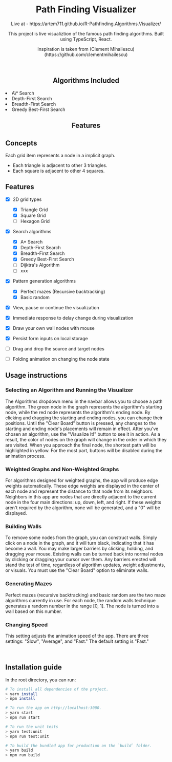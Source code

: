 <h1 align="center">Path Finding Visualizer</h1>

<p align="center">Live at - https://artem711.github.io/R-Pathfinding.Algorithms.Visualizer/ </p>
<p align="center"> This project is live visualiztion of the famous path finding algorithms. Built using TypeScript, React. </p>
<p align="center">Inspiration is taken from (Clement Mihailescu) (https://github.com/clementmihailescu)</p>
<br/>

<h2 align="center">Algorithms Included</h2>
<li>A\* Search</li>
<li>Depth-First Search</li>
<li>Breadth-First Search</li>
<li>Greedy Best-First Search</li>

<h2 align="center">Features</h2>

## Concepts

Each grid item represents a node in a implicit graph.

- Each triangle is adjacent to other 3 triangles.
- Each square is adjacent to other 4 squares.

## Features

- [x] 2D grid types

  - [x] Triangle Grid
  - [x] Square Grid
  - [ ] Hexagon Grid

- [x] Search algorithms

  - [x] A\* Search
  - [x] Depth-First Search
  - [x] Breadth-First Search
  - [x] Greedy Best-First Search
  - [ ] Dijktra's Algorithm
  - [ ] xxx

- [x] Pattern generation algorithms

  - [x] Perfect mazes (Recursive backtracking)
  - [x] Basic random

- [x] View, pause or continue the visualization
- [x] Immediate response to delay change during visualization
- [x] Draw your own wall nodes with mouse
- [x] Persist form inputs on local storage
- [ ] Drag and drop the source and target nodes
- [ ] Folding animation on changing the node state

## Usage instructions

### Selecting an Algorithm and Running the Visualizer

The Algorithms dropdown menu in the navbar allows you to choose a path algorithm.
The green node in the graph represents the algorithm's starting node, while the red node represents the algorithm's ending node.
By clicking and dragging the starting and ending nodes, you can change their positions.
Until the "Clear Board" button is pressed, any changes to the starting and ending node's placements will remain in effect.
After you've chosen an algorithm, use the "Visualize It!" button to see it in action. As a result, the color of nodes on the graph
will change in the order in which they are visited. When you approach the final node, the shortest path will be highlighted in yellow.
For the most part, buttons will be disabled during the animation process.

### Weighted Graphs and Non-Weighted Graphs

For algorithms designed for weighted graphs, the app will produce edge weights automatically.
These edge weights are displayed in the center of each node and represent the distance to that node from its neighbors.
Neighbors in this app are nodes that are directly adjacent to the current node in the four main directions: up, down, left, and right.
If these weights aren't required by the algorithm, none will be generated, and a "0" will be displayed.

### Building Walls

To remove some nodes from the graph, you can construct walls.
Simply click on a node in the graph, and it will turn black, indicating that it has become a wall.
You may make larger barriers by clicking, holding, and dragging your mouse.
Existing walls can be turned back into normal nodes by clicking or dragging your cursor over them.
Any barriers erected will stand the test of time, regardless of algorithm updates, weight adjustments, or visuals.
You must use the "Clear Board" option to eliminate walls.

### Generating Mazes

Perfect mazes (recursive backtracking) and basic random are the two maze algorithms currently in use.
For each node, the random walls technique generates a random number in the range [0, 1].
The node is turned into a wall based on this number.

### Changing Speed

This setting adjusts the animation speed of the app.
There are three settings: "Slow", "Average", and "Fast."
The default setting is "Fast."

<br>

## Installation guide

In the root directory, you can run:

```bash
# To install all dependencies of the project.
> yarn install
> npm install

# To run the app on http://localhost:3000.
> yarn start
> npm run start

# To run the unit tests
> yarn test:unit
> npm run test:unit

# To build the bundled app for production on the `build` folder.
> yarn build
> npm run build
```
